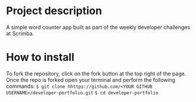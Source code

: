 # Project description

A simple word counter app built as part of the weekly developer challenges at Scrimba.

# How to install 

To fork the repository, click on the fork button at the top right of the page. Once the repo is forked open your terminal and perform the following commands: ```$ git clone hhttps://github.com/<YOUR GITHUB USERNAME>/developer-portfolio.git``` ```$ cd developer-portfolio```
